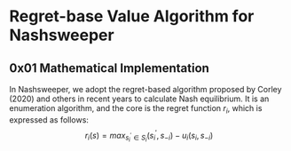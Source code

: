 # Regret-base Value Algorithm for Nashsweeper
## 0x01 Mathematical Implementation
In Nashsweeper, we adopt the regret-based algorithm proposed by Corley (2020) and others in recent years to calculate Nash equilibrium. It is an enumeration algorithm, and the core is the regret function $r_i$, which is expressed as follows:
$$ r_i(s)=max_{s_{i}^{'} \in S_i}(s_{i}^{'},s_{-i})-u_i(s_i,s_{-i}) $$